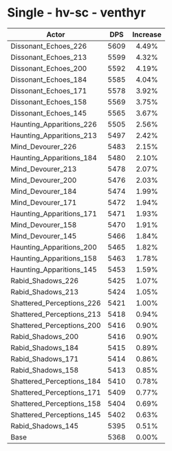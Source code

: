 # Single - hv-sc - venthyr
| Actor | DPS | Increase |
|---|:---:|:---:|
|Dissonant_Echoes_226|5609|4.49%|
|Dissonant_Echoes_213|5599|4.32%|
|Dissonant_Echoes_200|5592|4.19%|
|Dissonant_Echoes_184|5585|4.04%|
|Dissonant_Echoes_171|5578|3.92%|
|Dissonant_Echoes_158|5569|3.75%|
|Dissonant_Echoes_145|5565|3.67%|
|Haunting_Apparitions_226|5505|2.56%|
|Haunting_Apparitions_213|5497|2.42%|
|Mind_Devourer_226|5483|2.15%|
|Haunting_Apparitions_184|5480|2.10%|
|Mind_Devourer_213|5478|2.07%|
|Mind_Devourer_200|5476|2.03%|
|Mind_Devourer_184|5474|1.99%|
|Mind_Devourer_171|5472|1.94%|
|Haunting_Apparitions_171|5471|1.93%|
|Mind_Devourer_158|5470|1.91%|
|Mind_Devourer_145|5466|1.84%|
|Haunting_Apparitions_200|5465|1.82%|
|Haunting_Apparitions_158|5463|1.78%|
|Haunting_Apparitions_145|5453|1.59%|
|Rabid_Shadows_226|5425|1.07%|
|Rabid_Shadows_213|5424|1.05%|
|Shattered_Perceptions_226|5421|1.00%|
|Shattered_Perceptions_213|5418|0.94%|
|Shattered_Perceptions_200|5416|0.90%|
|Rabid_Shadows_200|5416|0.90%|
|Rabid_Shadows_184|5415|0.89%|
|Rabid_Shadows_171|5414|0.86%|
|Rabid_Shadows_158|5413|0.85%|
|Shattered_Perceptions_184|5410|0.78%|
|Shattered_Perceptions_171|5409|0.77%|
|Shattered_Perceptions_158|5404|0.69%|
|Shattered_Perceptions_145|5402|0.63%|
|Rabid_Shadows_145|5395|0.51%|
|Base|5368|0.00%|
